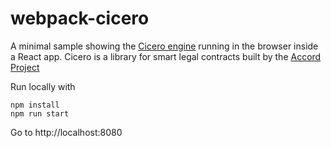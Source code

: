 # webpack-cicero

A minimal sample showing the [Cicero engine](https://github.com/accordproject/cicero/) running in the browser inside a React app. Cicero is a library for smart legal contracts built by the [Accord Project](https://accordproject.org)

Run locally with 

```
npm install
npm run start
```

Go to http://localhost:8080 
